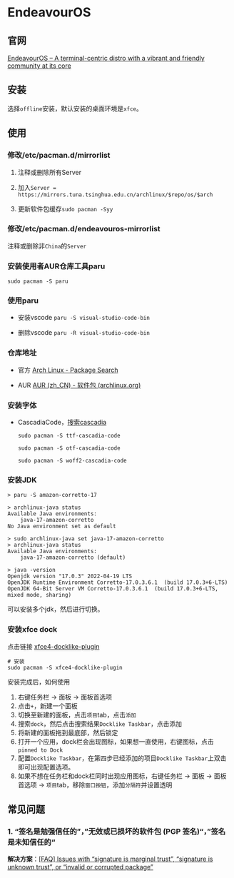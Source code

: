 # EndeavourOS

## 官网

[EndeavourOS &#8211; A terminal-centric distro with a vibrant and friendly community at its core](https://endeavouros.com)

## 安装

选择`offline`安装，默认安装的桌面环境是`xfce`。

## 使用

### 修改/etc/pacman.d/mirrorlist

1. 注释或删除所有Server

2. 加入`Server = https://mirrors.tuna.tsinghua.edu.cn/archlinux/$repo/os/$arch`

3. 更新软件包缓存`sudo pacman -Syy`

### 修改/etc/pacman.d/endeavouros-mirrorlist

注释或删除非`China`的`Server`

### 安装使用者AUR仓库工具paru

`sudo pacman -S paru`

### 使用paru

- 安装vscode `paru -S visual-studio-code-bin`

- 删除vscode `paru -R visual-studio-code-bin`

### 仓库地址

- 官方 [Arch Linux - Package Search](https://archlinux.org/packages)

- AUR [AUR (zh_CN) - 软件包 (archlinux.org)](https://aur.archlinux.org/packages)

### 安装字体

- CascadiaCode，[搜索cascadia](https://archlinux.org/packages/?q=cascadia)
  
  `sudo pacman -S ttf-cascadia-code`
  
  `sudo pacman -S otf-cascadia-code`
  
  `sudo pacman -S woff2-cascadia-code`

### 安装JDK

```shell
> paru -S amazon-corretto-17

> archlinux-java status
Available Java environments: 
    java-17-amazon-corretto
No Java environment set as default

> sudo archlinux-java set java-17-amazon-corretto
> archlinux-java status
Available Java environments: 
    java-17-amazon-corretto (default)

> java -version
Openjdk version "17.0.3" 2022-04-19 LTS
OpenJDK Runtime Environment Corretto-17.0.3.6.1  (build 17.0.3+6-LTS)
OpenJDK 64-Bit Server VM Corretto-17.0.3.6.1  (build 17.0.3+6-LTS, mixed mode, sharing)
```

可以安装多个jdk，然后进行切换。

### 安装xfce dock
点击链接 [xfce4-docklike-plugin](https://aur.archlinux.org/packages/xfce4-docklike-plugin)
```shell
# 安装
sudo pacman -S xfce4-docklike-plugin
```
安装完成后，如何使用
1. 右键任务栏 -> 面板 -> 面板首选项
2. 点击`+`，新建一个面板
3. 切换至新建的面板，点击`项目`tab，点击`添加`
4. 搜索`dock`，然后点击搜索结果`Docklike Taskbar`，点击添加
5. 将新建的面板拖到最底部，然后锁定
6. 打开一个应用，dock栏会出现图标，如果想一直使用，右键图标，点击`pinned to Dock`
7. 配置`Docklike Taskbar`，在第四步已经添加的项目`Docklike Taskbar`上双击即可出现配置选项。
8. 如果不想在任务栏和dock栏同时出现应用图标，右键任务栏 -> 面板 -> 面板首选项 -> `项目`tab，移除`窗口按钮`，添加`分隔符`并设置透明

## 常见问题
### 1. “签名是勉强信任的”，”无效或已损坏的软件包 (PGP 签名)“，”签名是未知信任的“
**解决方案**：[[FAQ] Issues with “signature is marginal trust”, “signature is unknown trust”, or “invalid or corrupted package”](https://forum.endeavouros.com/t/faq-issues-with-signature-is-marginal-trust-signature-is-unknown-trust-or-invalid-or-corrupted-package/6756)